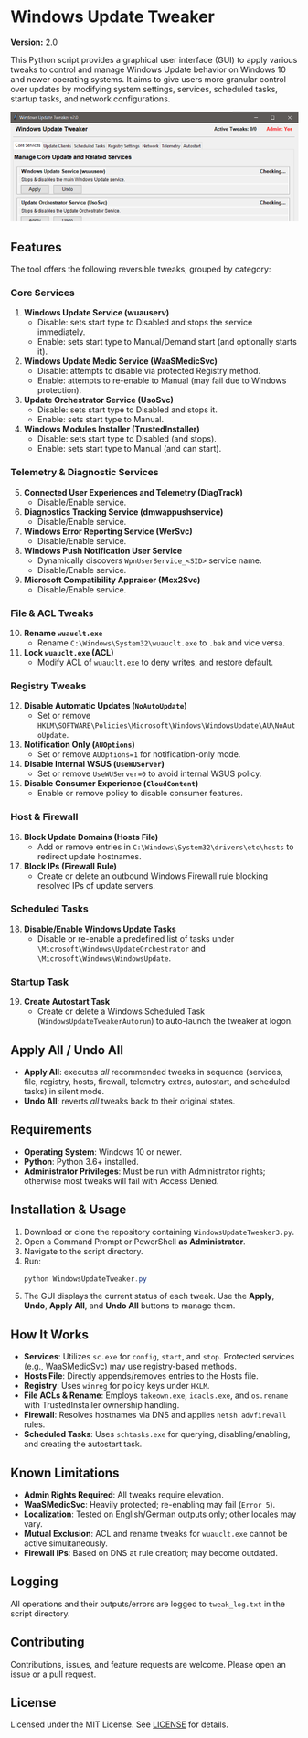 # Windows Update Tweaker

**Version:** 2.0

This Python script provides a graphical user interface (GUI) to apply various tweaks to control and manage Windows Update behavior on Windows 10 and newer operating systems. It aims to give users more granular control over updates by modifying system settings, services, scheduled tasks, startup tasks, and network configurations.

![Windows Update Tweaker](WindowsUpdateTweaker.png)

## Features

The tool offers the following reversible tweaks, grouped by category:

### Core Services
1. **Windows Update Service (wuauserv)**
   - Disable: sets start type to Disabled and stops the service immediately.
   - Enable: sets start type to Manual/Demand start (and optionally starts it).
2. **Windows Update Medic Service (WaaSMedicSvc)**
   - Disable: attempts to disable via protected Registry method.
   - Enable: attempts to re-enable to Manual (may fail due to Windows protection).
3. **Update Orchestrator Service (UsoSvc)**
   - Disable: sets start type to Disabled and stops it.
   - Enable: sets start type to Manual.
4. **Windows Modules Installer (TrustedInstaller)**
   - Disable: sets start type to Disabled (and stops).
   - Enable: sets start type to Manual (and can start).

### Telemetry & Diagnostic Services
5. **Connected User Experiences and Telemetry (DiagTrack)**
   - Disable/Enable service.
6. **Diagnostics Tracking Service (dmwappushservice)**
   - Disable/Enable service.
7. **Windows Error Reporting Service (WerSvc)**
   - Disable/Enable service.
8. **Windows Push Notification User Service**
   - Dynamically discovers `WpnUserService_<SID>` service name.
   - Disable/Enable service.
9. **Microsoft Compatibility Appraiser (Mcx2Svc)**
   - Disable/Enable service.

### File & ACL Tweaks
10. **Rename `wuauclt.exe`**
    - Rename `C:\Windows\System32\wuauclt.exe` to `.bak` and vice versa.
11. **Lock `wuauclt.exe` (ACL)**
    - Modify ACL of `wuauclt.exe` to deny writes, and restore default.

### Registry Tweaks
12. **Disable Automatic Updates (`NoAutoUpdate`)**
    - Set or remove `HKLM\SOFTWARE\Policies\Microsoft\Windows\WindowsUpdate\AU\NoAutoUpdate`.
13. **Notification Only (`AUOptions`)**
    - Set or remove `AUOptions=1` for notification-only mode.
14. **Disable Internal WSUS (`UseWUServer`)**
    - Set or remove `UseWUServer=0` to avoid internal WSUS policy.
15. **Disable Consumer Experience (`CloudContent`)**
    - Enable or remove policy to disable consumer features.

### Host & Firewall
16. **Block Update Domains (Hosts File)**
    - Add or remove entries in `C:\Windows\System32\drivers\etc\hosts` to redirect update hostnames.
17. **Block IPs (Firewall Rule)**
    - Create or delete an outbound Windows Firewall rule blocking resolved IPs of update servers.

### Scheduled Tasks
18. **Disable/Enable Windows Update Tasks**
    - Disable or re-enable a predefined list of tasks under `\Microsoft\Windows\UpdateOrchestrator` and `\Microsoft\Windows\WindowsUpdate`.

### Startup Task
19. **Create Autostart Task**
    - Create or delete a Windows Scheduled Task (`WindowsUpdateTweakerAutorun`) to auto-launch the tweaker at logon.

## Apply All / Undo All
- **Apply All**: executes _all_ recommended tweaks in sequence (services, file, registry, hosts, firewall, telemetry extras, autostart, and scheduled tasks) in silent mode.
- **Undo All**: reverts _all_ tweaks back to their original states.

## Requirements

- **Operating System**: Windows 10 or newer.
- **Python**: Python 3.6+ installed.
- **Administrator Privileges**: Must be run with Administrator rights; otherwise most tweaks will fail with Access Denied.

## Installation & Usage

1. Download or clone the repository containing `WindowsUpdateTweaker3.py`.
2. Open a Command Prompt or PowerShell **as Administrator**.
3. Navigate to the script directory.
4. Run:
   ```powershell
   python WindowsUpdateTweaker.py
   ```
5. The GUI displays the current status of each tweak. Use the **Apply**, **Undo**, **Apply All**, and **Undo All** buttons to manage them.

## How It Works

- **Services**: Utilizes `sc.exe` for `config`, `start`, and `stop`. Protected services (e.g., WaaSMedicSvc) may use registry-based methods.
- **Hosts File**: Directly appends/removes entries to the Hosts file.
- **Registry**: Uses `winreg` for policy keys under `HKLM`.
- **File ACLs & Rename**: Employs `takeown.exe`, `icacls.exe`, and `os.rename` with TrustedInstaller ownership handling.
- **Firewall**: Resolves hostnames via DNS and applies `netsh advfirewall` rules.
- **Scheduled Tasks**: Uses `schtasks.exe` for querying, disabling/enabling, and creating the autostart task.

## Known Limitations

- **Admin Rights Required**: All tweaks require elevation.
- **WaaSMedicSvc**: Heavily protected; re-enabling may fail (`Error 5`).
- **Localization**: Tested on English/German outputs only; other locales may vary.
- **Mutual Exclusion**: ACL and rename tweaks for `wuauclt.exe` cannot be active simultaneously.
- **Firewall IPs**: Based on DNS at rule creation; may become outdated.

## Logging
All operations and their outputs/errors are logged to `tweak_log.txt` in the script directory.

## Contributing
Contributions, issues, and feature requests are welcome. Please open an issue or a pull request.

## License
Licensed under the MIT License. See [LICENSE](LICENSE) for details.
